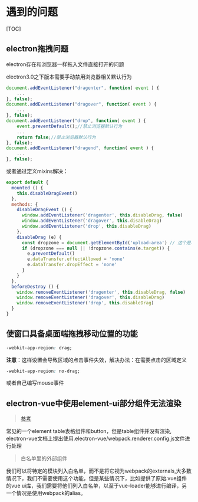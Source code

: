 # 遇到的问题
[TOC]
## electron拖拽问题

electron存在和浏览器一样拖入文件直接打开的问题

electron3.0之下版本需要手动禁用浏览器相关默认行为
```javascript
document.addEventListener("dragenter", function( event ) {
    ...
}, false);
document.addEventListener("dragover", function( event ) {
    ...
}, false);
document.addEventListener("drop", function( event ) {
    event.preventDefault();//禁止浏览器默认行为
    ...
    return false;//禁止浏览器默认行为
}, false);
document.addEventListener("dragend", function( event ) {
    ...
}, false);
```

或者通过定义mixins解决： 
```JavaScript
export default {
  mounted () {
    this.disableDragEvent()
  },
  methods: {
    disableDragEvent () {
      window.addEventListener('dragenter', this.disableDrag, false)
      window.addEventListener('dragover', this.disableDrag)
      window.addEventListener('drop', this.disableDrag)
    },
    disableDrag (e) {
      const dropzone = document.getElementById('upload-area') // 这个是可拖拽的上传区
      if (dropzone === null || !dropzone.contains(e.target)) {
        e.preventDefault()
        e.dataTransfer.effectAllowed = 'none'
        e.dataTransfer.dropEffect = 'none'
      }
    }
  },
  beforeDestroy () {
    window.removeEventListener('dragenter', this.disableDrag, false)
    window.removeEventListener('dragover', this.disableDrag)
    window.removeEventListener('drop', this.disableDrag)
  }
}
```

## 使窗口具备桌面端拖拽移动位置的功能
```css
-webkit-app-region: drag;
```
**注意**：这样设置会导致区域的点击事件失效，解决办法：在需要点击的区域定义
```css
-webkit-app-region: no-drag;
```
或者自己编写mouse事件

## electron-vue中使用element-ui部分组件无法渲染
> [参考](https://blog.csdn.net/yuqiuyao/article/details/91980109)

常见的一个element table表格组件和button，但是table组件并没有渲染, electron-vue文档上提出使用.electron-vue/webpack.renderer.config.js文件进行处理

> 白名单里的外部组件

我们可以将特定的模块列入白名单，而不是将它视为webpack的externals,大多数情况下，我们不需要使用这个功能，但是某些情况下，比如提供了原始.vue组件的vue ui库，我们需要将他们列入白名单，以至于vue-loader能够进行编译，另一个情况是使用webpack的alias。
